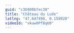 ```yaml
---
guid: "c3b908bfec30"
title: "Château du Lude"
latlng: "47.647498, 0.159020"
videoId: "vkuw0PfBqU0" 
---
```

